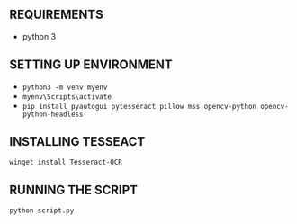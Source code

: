 ## REQUIREMENTS

- python 3

## SETTING UP ENVIRONMENT

- `python3 -m venv myenv`
- `myenv\Scripts\activate`
- `pip install pyautogui pytesseract pillow mss opencv-python opencv-python-headless`

## INSTALLING TESSEACT

`winget install Tesseract-OCR`

## RUNNING THE SCRIPT

`python script.py`

